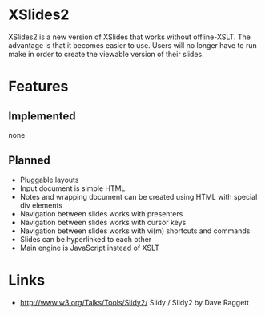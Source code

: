# XSlides2

XSlides2 is a new version of XSlides that works without offline-XSLT.
The advantage is that it becomes easier to use.
Users will no longer have to run make in order to create the viewable version of their slides.

# Features

## Implemented
none

## Planned
- Pluggable layouts
- Input document is simple HTML
- Notes and wrapping document can be created using HTML with special div elements
- Navigation between slides works with presenters
- Navigation between slides works with cursor keys
- Navigation between slides works with vi(m) shortcuts and commands
- Slides can be hyperlinked to each other
- Main engine is JavaScript instead of XSLT

# Links
- http://www.w3.org/Talks/Tools/Slidy2/ Slidy / Slidy2 by Dave Raggett
